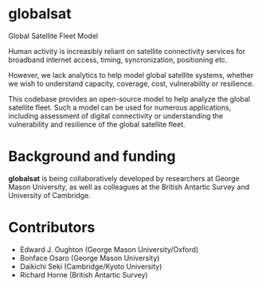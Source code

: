 # globalsat
Global Satellite Fleet Model

Human activity is increasibly reliant on satellite connectivity services for broadband
internet access, timing, syncronization, positioning etc.

However, we lack analytics to help model global satellite systems, whether we wish to
understand capacity, coverage, cost, vulnerability or resilience.

This codebase provides an open-source model to help analyze the global satellite fleet.
Such a model can be used for numerous applications, including assessment of digital
connectivity or understanding the vulnerability and resilience of the global satellite fleet.


Background and funding
======================

**globalsat** is being collaboratively developed by researchers at George Mason University, as
well as colleagues at the British Antartic Survey and University of Cambridge.


Contributors
============
- Edward J. Oughton (George Mason University/Oxford)
- Bonface Osaro (George Mason University)
- Daikichi Seki (Cambridge/Kyoto University)
- Richard Horne (British Antartic Survey)

